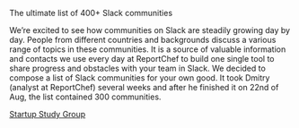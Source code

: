 The ultimate list of 400+ Slack communities

We’re excited to see how communities on Slack are steadily growing day by day. People from different countries and backgrounds discuss a various range of topics in these communities. It is a source of valuable information and contacts we use every day at ReportChef to build one single tool to share progress and obstacles with your team in Slack. We decided to compose a list of Slack communities for your own good. It took Dmitry (analyst at ReportChef) several weeks and after he finished it on 22nd of Aug, the list contained 300 communities.

<a class="external-link" href="http://blog.reportchef.com/2016/08/23/the-ultimate-list-of-300-slack-communities/" rel="nofollow">Startup Study Group</a>
